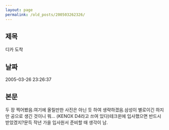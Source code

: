 ```yaml
---
layout: page
permalink: /old_posts/200503262326/
---
```


## 제목
디카 도착

## 날짜
2005-03-26 23:26:37

## 본문
두 장 찍어봤음.여기에 올릴만한 사진은 아닌 듯 하여 생략하겠음.삼성이 별로이긴 하지만 공으로 생긴 것이니 뭐... (KENOX D4라고 쓰여 있다)테크윈에 입사했으면 반드시 받았겠지?문득 작년 가을 입사원서 준비할 때 생각이 남.